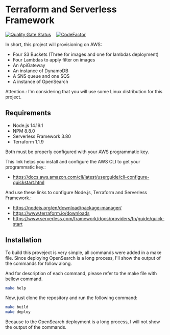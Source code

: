 # Terraform and Serverless Framework

[![Quality Gate Status](https://sonarcloud.io/api/project_badges/measure?project=pdaambrosio_terraform_serverless&metric=alert_status)](https://sonarcloud.io/summary/new_code?id=pdaambrosio_terraform_serverless) &nbsp; &nbsp;[![CodeFactor](https://www.codefactor.io/repository/github/pdaambrosio/terraform_serverless/badge)](https://www.codefactor.io/repository/github/pdaambrosio/terraform_serverless)

In short, this project will provisioning on AWS:

* Four S3 Buckets (Three for images and one for lambdas deployment)
* Four Lambdas to apply filter on images
* An ApiGateway
* An instance of DynamoDB
* A SNS queue and one SQS
* A instance of OpenSearch

Attention.: I'm considering that you will use some Linux distribution for this project.

## Requirements

* Node.js 14.19.1
* NPM 8.8.0
* Serverless Framework 3.80
* Terraform 1.1.9

Both must be properly configured with your AWS programmatic key.

This link helps you install and configure the AWS CLI to get your programmatic key.:

* https://docs.aws.amazon.com/cli/latest/userguide/cli-configure-quickstart.html

And use these links to configure Node.js, Terraform and Serverless Framework.:

* https://nodejs.org/en/download/package-manager/
* https://www.terraform.io/downloads
* https://www.serverless.com/framework/docs/providers/fn/guide/quick-start

## Installation

To build this proveject is very simple, all commands were added in a make file.
Since deploying OpenSearch is a long process, I'll show the output of the commands for follow along.

And for description of each command, please refer to the make file with bellow command.
    
```bash
make help
```

Now, just clone the repository and run the following command:

```bash
make build
make deploy
```
Because to the OpenSearch deployment is a long process, I will not show the output of the commands.
